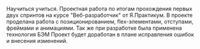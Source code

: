 Научиться учиться. 
Проектная работа по итогам прохождения первых двух спринтов на курсе "Веб-разработчик" от Я.Практикум.
В проекте проделана работа с позиционированием, flex-элементами, отступами, фреймами и анимациями. Так же при разработке была применена технология БЭМ
Проект будет доработан в плане исправления ошибок и внесения изменений.